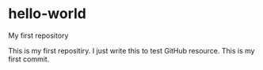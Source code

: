 # hello-world
My first repository 

This is my first repositiry. 
I just write this to test GitHub resource.
This is my first commit.
